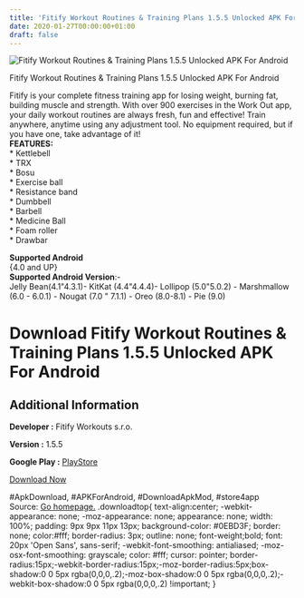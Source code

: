 ```yaml
---
title: 'Fitify Workout Routines & Training Plans 1.5.5 Unlocked APK For Android'
date: 2020-01-27T00:00:00+01:00
draft: false
---
```


![Fitify Workout Routines & Training Plans 1.5.5 Unlocked APK For Android](https://i0.wp.com/apkhome.net/wp-content/uploads/2020/01/Fitify-Workout-Routines-Training-Plans-1.5.5-Unlocked.png "Fitify Workout Routines & Training Plans 1.5.5 Unlocked APK For Android")

  

Fitify Workout Routines & Training Plans 1.5.5 Unlocked APK For Android

Fitify is your complete fitness training app for losing weight, burning fat, building muscle and strength. With over 900 exercises in the Work Out app, your daily workout routines are always fresh, fun and effective! Train anywhere, anytime using any adjustment tool. No equipment required, but if you have one, take advantage of it!  
**FEATURES:**  
\* Kettlebell  
\* TRX  
\* Bosu  
\* Exercise ball  
\* Resistance band  
\* Dumbbell  
\* Barbell  
\* Medicine Ball  
\* Foam roller  
\* Drawbar

**Supported Android**  
{4.0 and UP}  
**Supported Android Version**:-  
Jelly Bean(4.1"4.3.1)- KitKat (4.4"4.4.4)- Lollipop (5.0"5.0.2) - Marshmallow (6.0 - 6.0.1) - Nougat (7.0 " 7.1.1) - Oreo (8.0-8.1) - Pie (9.0)

Download Fitify Workout Routines & Training Plans 1.5.5 Unlocked APK For Android
================================================================================

Additional Information
----------------------

**Developer :** Fitify Workouts s.r.o.

**Version :** 1.5.5

**Google Play :** [PlayStore](https://play.google.com/store/apps/details?id=com.fitifyworkouts.bodyweight.workoutapp)

  

[Download Now](https://store4app.co/post/fitify-workout-routines-amp-training-plans-1-5-5-unlocked-apk-for-android_1580059718)

  
#ApkDownload, #APKForAndroid, #DownloadApkMod, #store4app  
Source: [Go homepage.](https://store4app.co/post/fitify-workout-routines-amp-training-plans-1-5-5-unlocked-apk-for-android_1580059718) .downloadtop{ text-align:center; -webkit-appearance: none; -moz-appearance: none; appearance: none; width: 100%; padding: 9px 9px 11px 13px; background-color: #0EBD3F; border: none; color:#fff; border-radius: 3px; outline: none; font-weight;bold; font: 20px 'Open Sans', sans-serif; -webkit-font-smoothing: antialiased; -moz-osx-font-smoothing: grayscale; color: #fff; cursor: pointer; border-radius:15px;-webkit-border-radius:15px;-moz-border-radius:5px;box-shadow:0 0 5px rgba(0,0,0,.2);-moz-box-shadow:0 0 5px rgba(0,0,0,.2);-webkit-box-shadow:0 0 5px rgba(0,0,0,.2) !important; }